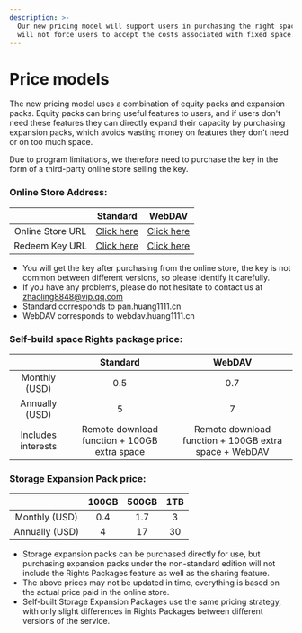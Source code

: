 ```yaml
---
description: >-
  Our new pricing model will support users in purchasing the right space and
  will not force users to accept the costs associated with fixed space.
---
```


# Price models

The new pricing model uses a combination of equity packs and expansion packs. Equity packs can bring useful features to users, and if users don't need these features they can directly expand their capacity by purchasing expansion packs, which avoids wasting money on features they don't need or on too much space.

Due to program limitations, we therefore need to purchase the key in the form of a third-party online store selling the key.

### Online Store Address:

|                  |                                   Standard                                   |                                      WebDAV                                     |
| :--------------: | :--------------------------------------------------------------------------: | :-----------------------------------------------------------------------------: |
| Online Store URL | [Click here](https://www.idatariver.com/zh-cn/project/pan.huang1111.cn-bfe6) | [Click here](https://www.idatariver.com/zh-cn/project/webdav.huang1111.cn-3627) |
|  Redeem Key URL  |               [Click here](https://pan.huang1111.cn/buy?tab=3)               |               [Click here](https://webdav.huang1111.cn/buy?tab=3)               |

* You will get the key after purchasing from the online store, the key is not common between different versions, so please identify it carefully.
* If you have any problems, please do not hesitate to contact us at zhaoling8848@vip.qq.com
* Standard corresponds to pan.huang1111.cn
* WebDAV corresponds to webdav.huang1111.cn



### Self-build space Rights package price:

|                    |                   Standard                   |                         WebDAV                        |
| :----------------: | :------------------------------------------: | :---------------------------------------------------: |
|    Monthly (USD)   |                      0.5                     |                          0.7                          |
|   Annually (USD)   |                       5                      |                           7                           |
| Includes interests | Remote download function + 100GB extra space | Remote download function + 100GB extra space + WebDAV |



### Storage Expansion Pack price:

|                | 100GB | 500GB | 1TB |
| :------------: | :---: | :---: | :-: |
|  Monthly (USD) |  0.4  |  1.7  |  3  |
| Annually (USD) |   4   |   17  |  30 |



* Storage expansion packs can be purchased directly for use, but purchasing expansion packs under the non-standard edition will not include the Rights Packages feature as well as the sharing feature.
* The above prices may not be updated in time, everything is based on the actual price paid in the online store.
* Self-built Storage Expansion Packages use the same pricing strategy, with only slight differences in Rights Packages between different versions of the service.
